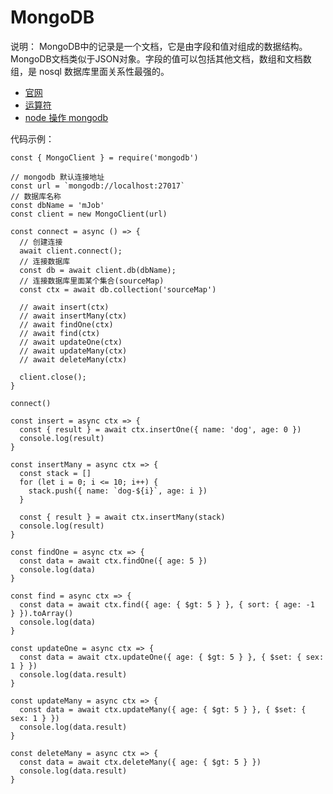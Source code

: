# MongoDB

说明：
MongoDB中的记录是一个文档，它是由字段和值对组成的数据结构。MongoDB文档类似于JSON对象。字段的值可以包括其他文档，数组和文档数组，是 nosql 数据库里面关系性最强的。

- [官网](https://docs.mongodb.com/manual/)
- [运算符](https://docs.mongodb.com/manual/reference/operator/query/)
- [node 操作 mongodb](https://docs.mongodb.com/manual/tutorial/query-embedded-documents/)

代码示例：
```
const { MongoClient } = require('mongodb')

// mongodb 默认连接地址
const url = `mongodb://localhost:27017`
// 数据库名称
const dbName = 'mJob'
const client = new MongoClient(url)

const connect = async () => {
  // 创建连接
  await client.connect();
  // 连接数据库
  const db = await client.db(dbName);
  // 连接数据库里面某个集合(sourceMap)
  const ctx = await db.collection('sourceMap')

  // await insert(ctx)
  // await insertMany(ctx)
  // await findOne(ctx)
  // await find(ctx)
  // await updateOne(ctx)
  // await updateMany(ctx)
  // await deleteMany(ctx)

  client.close();
}

connect()

const insert = async ctx => {
  const { result } = await ctx.insertOne({ name: 'dog', age: 0 })
  console.log(result)
}

const insertMany = async ctx => {
  const stack = []
  for (let i = 0; i <= 10; i++) {
    stack.push({ name: `dog-${i}`, age: i })
  }

  const { result } = await ctx.insertMany(stack)
  console.log(result)
}

const findOne = async ctx => {
  const data = await ctx.findOne({ age: 5 })
  console.log(data)
}

const find = async ctx => {
  const data = await ctx.find({ age: { $gt: 5 } }, { sort: { age: -1  } }).toArray()
  console.log(data)
}

const updateOne = async ctx => {
  const data = await ctx.updateOne({ age: { $gt: 5 } }, { $set: { sex: 1 } })
  console.log(data.result)
}

const updateMany = async ctx => {
  const data = await ctx.updateMany({ age: { $gt: 5 } }, { $set: { sex: 1 } })
  console.log(data.result)
}

const deleteMany = async ctx => {
  const data = await ctx.deleteMany({ age: { $gt: 5 } })
  console.log(data.result)
}
```